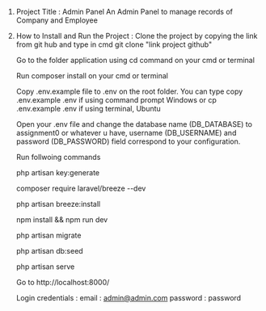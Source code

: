 1. Project Title : Admin Panel
    An Admin Panel to manage records of Company and Employee

2. How to Install and Run the Project :
    Clone the project by copying the link from git hub and type in cmd git clone "link project github"
    
    Go to the folder application using cd command on your cmd or terminal
    
    Run composer install on your cmd or terminal
    
    Copy .env.example file to .env on the root folder. You can type copy .env.example .env if using command prompt Windows or cp .env.example .env if using terminal, Ubuntu
    
    Open your .env file and change the database name (DB_DATABASE) to assignment0 or whatever u have, username (DB_USERNAME) and password (DB_PASSWORD) field correspond to your configuration.
    
    Run follwoing commands
    
    php artisan key:generate
    
    composer require laravel/breeze --dev
    
    php artisan breeze:install
    
    npm install && npm run dev
    
    php artisan migrate
    
    php artisan db:seed
    
    php artisan serve
    
    Go to http://localhost:8000/
    
    Login credentials :
    email : admin@admin.com
    password : password
